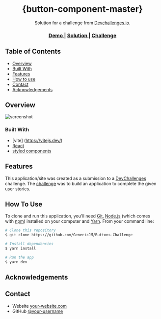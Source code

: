<!-- Please update value in the {}  -->

<h1 align="center">{button-component-master}</h1>

<div align="center">
   Solution for a challenge from  <a href="http://devchallenges.io" target="_blank">Devchallenges.io</a>.
</div>

<div align="center">
  <h3>
    <a href="https://genericjm-buttons.netlify.app/">
      Demo
    </a>
    <span> | </span>
    <a href="https://github.com/GenericJM/Buttons-Challenge">
      Solution
    </a>
    <span> | </span>
    <a href="https://legacy.devchallenges.io/challenges/ohgVTyJCbm5OZyTB2gNY">
      Challenge
    </a>
  </h3>
</div>

<!-- TABLE OF CONTENTS -->

## Table of Contents

- [Overview](#overview)
- [Built With](#built-with)
- [Features](#features)
- [How to use](#how-to-use)
- [Contact](#contact)
- [Acknowledgements](#acknowledgements)

<!-- OVERVIEW -->

## Overview

![screenshot](https://screenshot-proxy.netlify.app/f_webp,fit_cover,s_336x210/https://d33wubrfki0l68.cloudfront.net/6512fa5f5e0010009245bac9/screenshot_2023-09-26-15-36-21-0000.png)

### Built With

<!-- This section should list any major frameworks that you built your project using. Here are a few examples.-->

- [vite] (https://vitejs.dev/)
- [React](https://reactjs.org/)
- [styled components](https://styled-components.com/)

## Features

<!-- List the features of your application or follow the template. Don't share the figma file here :) -->

This application/site was created as a submission to a [DevChallenges](https://devchallenges.io/challenges) challenge. The [challenge](https://devchallenges.io/challenges/ohgVTyJCbm5OZyTB2gNY) was to build an application to complete the given user stories.

## How To Use

<!-- This is an example, please update according to your application -->

To clone and run this application, you'll need [Git](https://git-scm.com), [Node.js](https://nodejs.org/en/download/) (which comes with [npm](http://npmjs.com)) installed on your computer and [Yarn](https://yarnpkg.com/). From your command line:

```bash
# Clone this repository
$ git clone https://github.com/GenericJM/Buttons-Challenge

# Install dependencies
$ yarn install

# Run the app
$ yarn dev
```

## Acknowledgements

<!-- This section should list any articles or add-ons/plugins that helps you to complete the project. This is optional but it will help you in the future. For exmpale -->


## Contact

- Website [your-website.com](https://genericjam-portfolio.netlify.app)
- GitHub [@your-username](https://github.com/GenericJM)

